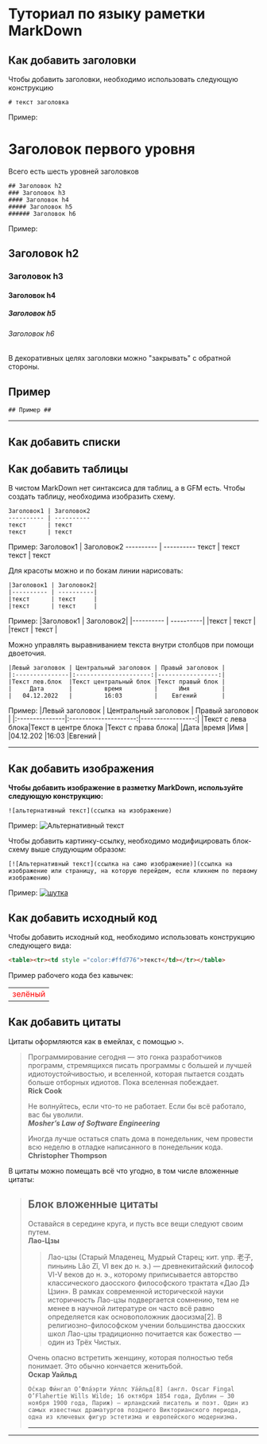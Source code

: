 # Туториал по языку раметки MarkDown

## Как добавить заголовки
Чтобы добавить заголовки, необходимо использовать следующую конструкцию
```
# текст заголовка
```
Пример:
# Заголовок первого уровня
Всего есть шесть уровней заголовков
```
## Заголовок h2
### Заголовок h3
#### Заголовок h4
##### Заголовок h5
###### Заголовок h6
```
Пример:
## Заголовок h2
### Заголовок h3
#### Заголовок h4
##### Заголовок h5
###### Заголовок h6

В декоративных целях заголовки можно "закрывать" с обратной стороны.
## Пример ##
```
## Пример ##
```
****

## Как добавить списки

## Как добавить таблицы

В чистом MarkDown нет синтаксиса для таблиц, а в GFM есть.
Чтобы создать таблицу, необходима изобразить схему.
```
Заголовок1 | Заголовок2
---------- | ----------
текст      | текст
текст      | текст
```
Пример:
Заголовок1 | Заголовок2
---------- | ----------
текст      | текст
текст      | текст

Для красоты можно и по бокам линии нарисовать:
```
|Заголовок1 | Заголовок2|
|---------- | ----------|
|текст      | текст     |
|текст      | текст     |
```
Пример:
|Заголовок1 | Заголовок2|
|---------- | ----------|
|текст      | текст     |
|текст      | текст     |

Можно управлять выравниванием текста внутри столбцов при помощи двоеточия.
```
|Левый заголовок | Центральный заголовок | Правый заголовок |
|:---------------|:---------------------:|-----------------:|
|Текст лев.блок  |Текст центральный блок |Текст правый блок |
|     Дата       |         время         |      Имя         |
|   04.12.2022   |         16:03         |    Евгений       |
```
Пример:
|Левый заголовок | Центральный заголовок | Правый заголовок |
|:---------------|:---------------------:|-----------------:|
|Текст с лева блока|Текст в центре блока |Текст с права блока|
|Дата            |время                  |Имя               |
|04.12.202       |16:03                  |Евгений           |

****
## Как добавить изображения

**Чтобы добавить изображение в разметку MarkDown, используйте следующую конструкцию:**
```
![альтернативный текст](ссылка на изображение)
```

Пример:
![Альтернативный текст](https://texterra.ru/upload/iblock/933/header.jpg)

Чтобы добавить картинку-ссылку, необходимо модифицировать блок-схему выше слудующим образом:

```
[![Альтернативный текст](ссылка на само изображение)](ссылка на изображение или страницу, на которую перейдем, если кликнем по первому изображению)
```

Пример:
[![шутка](https://miro.medium.com/max/1000/0*rY24Wt0Ysay5L2Jr.jpg)](https://learn.microsoft.com/ru-ru/contribute/markdown-reference)

## Как добавить исходный код

Чтобы добавить исходный код, необходимо использовать конструкцию следующего вида:
```html
<table><tr><td style ="color:#ffd776">текст</td></tr></table>
```
Пример рабочего кода без кавычек:
<table><tr><td style ="color:#ff0000">зелёный</td></tr></table>

## Как добавить цитаты

Цитаты оформляются как в емейлах, с помощью `>`.

>  Программирование сегодня — это гонка разработчиков программ, стремящихся писать программы с большей и лучшей идиотоустойчивостью, и вселенной, которая пытается создать больше отборных идиотов. Пока вселенная побеждает.  
>**Rick Cook**
>
>Не волнуйтесь, если что-то не работает. Если бы всё работало, вас бы уволили.  
>_**Mosher’s Law of Software Engineering**_
>
>Иногда лучше остаться спать дома в понедельник, чем провести всю неделю в отладке написанного в понедельник кода.  
>**Christopher Thompson**

В цитаты можно помещать всё что угодно, в том числе вложенные цитаты:

> ## Блок вложенные цитаты
>
>Оставайся в середине круга, и пусть все вещи следуют своим путем.  
>**Лао-Цзы**
>
>>Лао-цзы (Старый Младенец, Мудрый Старец; кит. упр. 老子, пиньинь Lǎo Zǐ, VI век до н. э.) — древнекитайский философ VI-V веков до н. э., которому приписывается авторство классического даосского философского трактата «Дао Дэ Цзин». В рамках современной исторической науки историчность Лао-цзы подвергается сомнению, тем не менее в научной литературе он часто всё равно определяется как основоположник даосизма[2]. В религиозно-философском учении большинства даосских школ Лао-цзы традиционно почитается как божество — один из Трёх Чистых.
>
>Очень опасно встретить женщину, которая полностью тебя понимает. Это обычно кончается женитьбой.  
>**Оскар Уайльд**
>
>     О́скар Фи́нгал О’Фла́эрти Уи́ллс Уа́йльд[8] (англ. Oscar Fingal O’Flahertie Wills Wilde; 16 октября 1854 года, Дублин — 30 ноября 1900 года, Париж) — ирландский писатель и поэт. Один из самых известных драматургов позднего Викторианского периода, одна из ключевых фигур эстетизма и европейского модернизма.
>****

****